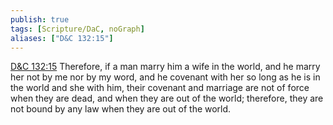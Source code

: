 ```yaml
---
publish: true
tags: [Scripture/DaC, noGraph]
aliases: ["D&C 132:15"]
---
```

[D&C 132:15](https://churchofjesuschrist.org/study/scriptures/dc-testament/dc/132?lang=eng&id=p15#p15) Therefore, if a man marry him a wife in the world, and he marry her not by me nor by my word, and he covenant with her so long as he is in the world and she with him, their covenant and marriage are not of force when they are dead, and when they are out of the world; therefore, they are not bound by any law when they are out of the world.
